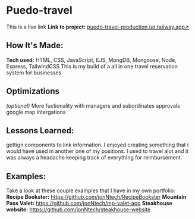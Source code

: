 # Puedo-travel

This is a live link
**Link to project:** [puedo-travel-production.up.railway.app↗](https://puedo-travel-production.up.railway.app/)

## How It's Made:
**Tech used:** HTML, CSS, JavaScript, EJS, MongDB, Mongoose, Node, Express, TailwindCSS
This is my build of a all in one travel reservation system for businesses 
## Optimizations
*(optional)*
More fuctionality with managers and subordinates approvals
google map intergations
## Lessons Learned:
gettign components to link information. I enjoyed creating something that i would have used in another one of my positions. I used to travel alot and it was always a headache keeping track of everything for reimbursement. 

## Examples:
Take a look at these couple examples that I have in my own portfolio:
**Recipe Bookster:** https://github.com/jonNtech/RecipeBookster
**Mountain Pass Valet:** https://github.com/jonNtech/mp-valet-app
**Steakhouse website:** https://github.com/jonNtech/steakhouse-website
